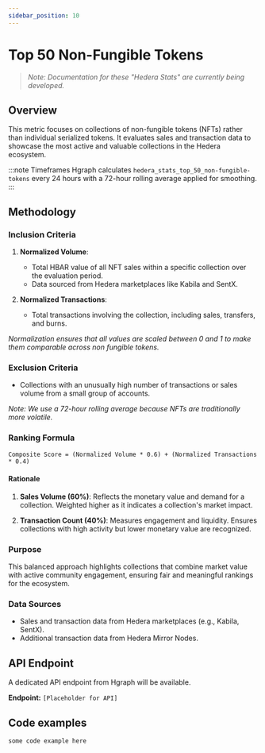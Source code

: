 ```yaml
---
sidebar_position: 10
---
```


# Top 50 Non-Fungible Tokens

> *Note: Documentation for these "Hedera Stats" are currently being developed.*

## Overview  
This metric focuses on collections of non-fungible tokens (NFTs) rather than individual serialized tokens. It evaluates sales and transaction data to showcase the most active and valuable collections in the Hedera ecosystem.  

:::note Timeframes
Hgraph calculates `hedera_stats_top_50_non-fungible-tokens` every 24 hours with a 72-hour rolling average applied for smoothing.
:::

## Methodology  

### Inclusion Criteria  
1. **Normalized Volume**:  
   - Total HBAR value of all NFT sales within a specific collection over the evaluation period.  
   - Data sourced from Hedera marketplaces like Kabila and SentX.  

2. **Normalized Transactions**:  
   - Total transactions involving the collection, including sales, transfers, and burns. 

*Normalization ensures that all values are scaled between 0 and 1 to make them comparable across non fungible tokens.* 

### Exclusion Criteria  
- Collections with an unusually high number of transactions or sales volume from a small group of accounts.  

*Note: We use a 72-hour rolling average because NFTs are traditionally more volatile.*

### Ranking Formula  
```
Composite Score = (Normalized Volume * 0.6) + (Normalized Transactions * 0.4)
```

#### Rationale

1. **Sales Volume (60%)**: Reflects the monetary value and demand for a collection. Weighted higher as it indicates a collection's market impact.

2. **Transaction Count (40%)**: Measures engagement and liquidity. Ensures collections with high activity but lower monetary value are recognized.

### **Purpose**
This balanced approach highlights collections that combine market value with active community engagement, ensuring fair and meaningful rankings for the ecosystem.

### Data Sources  
- Sales and transaction data from Hedera marketplaces (e.g., Kabila, SentX).  
- Additional transaction data from Hedera Mirror Nodes.   

## API Endpoint
A dedicated API endpoint from Hgraph will be available.

**Endpoint:** `[Placeholder for API]`

## Code examples

```
some code example here
```